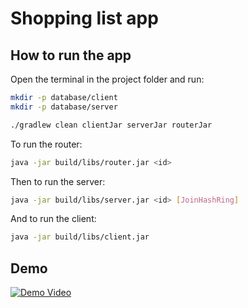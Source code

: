 # Shopping list app

## How to run the app

Open the terminal in the project folder and run:

```bash
mkdir -p database/client
mkdir -p database/server
````

```bash
./gradlew clean clientJar serverJar routerJar
```

To run the router:

```bash
java -jar build/libs/router.jar <id> 
```

Then to run the server:

```bash
java -jar build/libs/server.jar <id> [JoinHashRing]
```

And to run the client:

```bash
java -jar build/libs/client.jar
```

## Demo

[![Demo Video](https://img.youtube.com/vi/9sGed0RnRms/0.jpg)](https://www.youtube.com/watch?v=9sGed0RnRms)